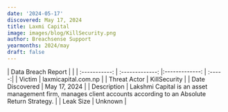 ```yaml
---
date: '2024-05-17'
discovered: May 17, 2024
title: Laxmi Capital
image: images/blog/KillSecurity.png
author: Breachsense Support
yearmonths: 2024/may
draft: false
---
```


| Data Breach Report           |              | 
| :-----------: | :-------------:     |:-------------:    | :-----:|
| Victim      | laxmicapital.com.np      | 
| Threat Actor      | KillSecurity      | 
| Date Discovered      | May 17, 2024      | 
| Description      | Lakshmi Capital is an asset management firm, manages client accounts according to an Absolute Return Strategy.      | 
| Leak Size      | Unknown      | 

